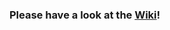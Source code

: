 ### __Please have a look at the [Wiki](https://github.com/cyberblast/screeps.behaviour-action-pattern/wiki/About-this-repository)!__